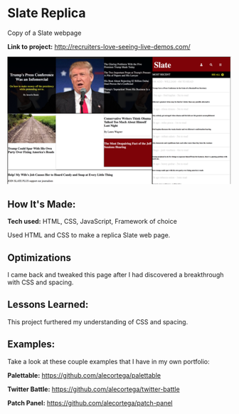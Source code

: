 # Slate Replica
Copy of a Slate webpage

**Link to project:** http://recruiters-love-seeing-live-demos.com/

![alt tag](slate.png)

## How It's Made:

**Tech used:** HTML, CSS, JavaScript, Framework of choice

Used HTML and CSS to make a replica Slate web page.

## Optimizations

I came back and tweaked this page after I had discovered a breakthrough with CSS and spacing.

## Lessons Learned:

This project furthered my understanding of CSS and spacing.

## Examples:
Take a look at these couple examples that I have in my own portfolio:

**Palettable:** https://github.com/alecortega/palettable

**Twitter Battle:** https://github.com/alecortega/twitter-battle

**Patch Panel:** https://github.com/alecortega/patch-panel
